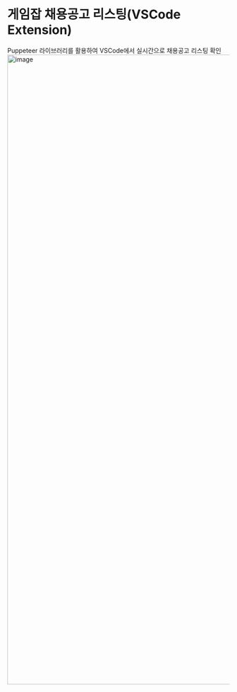 # 게임잡 채용공고 리스팅(VSCode Extension)

Puppeteer 라이브러리를 활용하여 VSCode에서 실시간으로 채용공고 리스팅 확인
<img width="1424" alt="image" src="https://github.com/user-attachments/assets/6185ce7c-9a9a-4e05-95d6-354ca7bdaf2e" />
